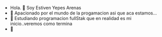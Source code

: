 -  Hola. 👋 Soy Estiven Yepes Arenas
- 👀 Apacionado por el mundo de la progamacion asi que aca estamos...
- 🌱 Estudiando programacion fullStak que en realidad es mi inicio..veremos como termina 
- 💞️ 


<!---
StivenYepesArenas/StivenYepesArenas is a ✨ special ✨ repository because its `README.md` (this file) appears on your GitHub profile.
You can click the Preview link to take a look at your changes.
--->
